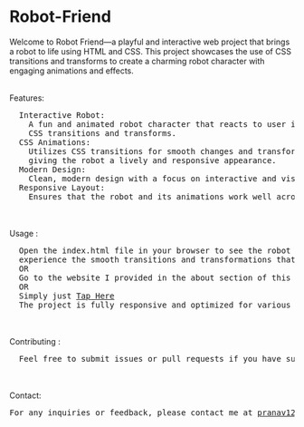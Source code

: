 # Robot-Friend
Welcome to Robot Friend—a playful and interactive web project that brings a robot to life using HTML and CSS. This project showcases the use of CSS transitions and transforms to create a charming robot character with engaging animations and effects.
<br><br>

Features: 
<pre>
  Interactive Robot:
    A fun and animated robot character that reacts to user interactions with smooth<br>    CSS transitions and transforms.
  CSS Animations:
    Utilizes CSS transitions for smooth changes and transforms for dynamic movements,<br>    giving the robot a lively and responsive appearance.
  Modern Design: 
    Clean, modern design with a focus on interactive and visually appealing elements.
  Responsive Layout:
    Ensures that the robot and its animations work well across various screen sizes and devices.
</pre>
<br><br>
Usage : 
<pre>
  Open the index.html file in your browser to see the robot in action. Interact with the robot to <br>  experience the smooth transitions and transformations that bring it to life.
  OR
  Go to the website I provided in the about section of this repository.
  OR
  Simply just <a href="https://pranav89624.github.io/Robot-Friend/" target="_blank">Tap Here</a>
  The project is fully responsive and optimized for various screen sizes.
</pre>
<br><br>
Contributing : 
<pre>
  Feel free to submit issues or pull requests if you have suggestions or improvements. Contributions are welcome! 
</pre>
<br><br>
Contact: 
<pre>
For any inquiries or feedback, please contact me at <a href="mailto:pranav12340987@gmail.com">pranav12340987@gmail.com</a>.
</pre>
